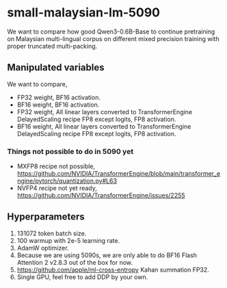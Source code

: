 # small-malaysian-lm-5090

We want to compare how good Qwen3-0.6B-Base to continue pretraining on Malaysian multi-lingual corpus on different mixed precision training with proper truncated multi-packing.

## Manipulated variables

We want to compare,

- FP32 weight, BF16 activation.
- BF16 weight, BF16 activation.
- FP32 weight, All linear layers converted to TransformerEngine DelayedScaling recipe FP8 except logits, FP8 activation.
- BF16 weight, All linear layers converted to TransformerEngine DelayedScaling recipe FP8 except logits, FP8 activation.

### Things not possible to do in 5090 yet

- MXFP8 recipe not possible, https://github.com/NVIDIA/TransformerEngine/blob/main/transformer_engine/pytorch/quantization.py#L63 
- NVFP4 recipe not yet ready, https://github.com/NVIDIA/TransformerEngine/issues/2255

## Hyperparameters

1. 131072 token batch size.
2. 100 warmup with 2e-5 learning rate.
3. AdamW optimizer.
4. Because we are using 5090s, we are only able to do BF16 Flash Attention 2 v2.8.3 out of the box for now.
5. https://github.com/apple/ml-cross-entropy Kahan summation FP32.
6. Single GPU, feel free to add DDP by your own.